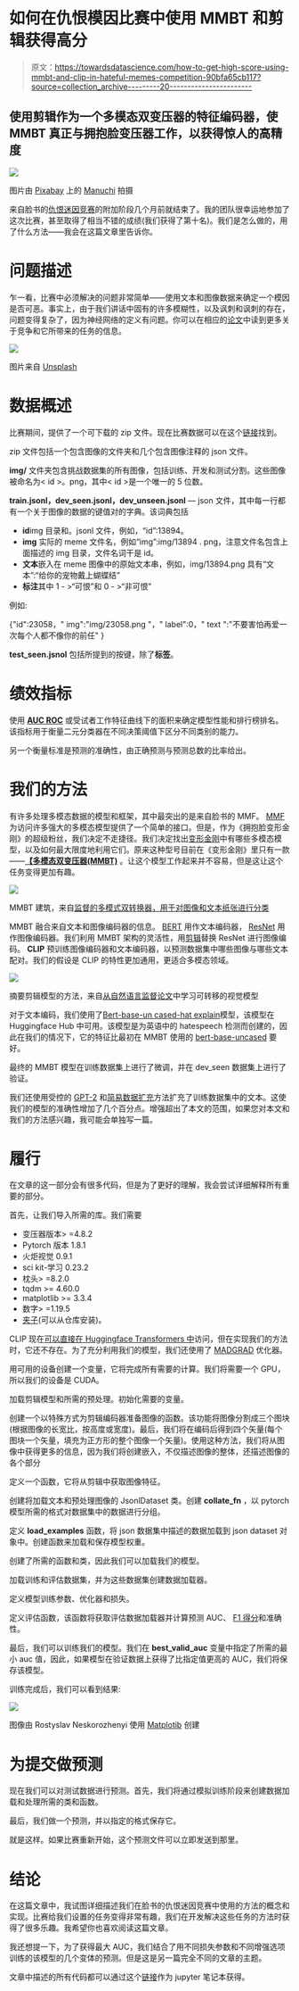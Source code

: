 # 如何在仇恨模因比赛中使用 MMBT 和剪辑获得高分

> 原文：<https://towardsdatascience.com/how-to-get-high-score-using-mmbt-and-clip-in-hateful-memes-competition-90bfa65cb117?source=collection_archive---------20----------------------->

## 使用剪辑作为一个多模态双变压器的特征编码器，使 MMBT 真正与拥抱脸变压器工作，以获得惊人的高精度

![](img/059f151808964d79265094a7b0568f6e.png)

图片由 [Pixabay](https://pixabay.com/) 上的 [Manuchi](https://pixabay.com/ru/illustrations/%d0%bf%d0%be%d0%bb%d0%b8-%d0%bd%d0%b8%d0%b7%d0%ba%d0%b8%d0%b9-%d0%b6%d0%b8%d0%b2%d0%be%d1%82%d0%bd%d0%be%d0%b5-%d0%b2%d0%b5%d0%ba%d1%82%d0%be%d1%80-3295856/) 拍摄

来自脸书的[仇恨迷因竞赛](https://www.drivendata.org/competitions/64/hateful-memes/)的附加阶段几个月前就结束了。我的团队很幸运地参加了这次比赛，甚至取得了相当不错的成绩(我们获得了第十名)。我们是怎么做的，用了什么方法——我会在这篇文章里告诉你。

# 问题描述

乍一看，比赛中必须解决的问题非常简单——使用文本和图像数据来确定一个模因是否可恶。事实上，由于我们讲话中固有的许多模糊性，以及讽刺和讽刺的存在，问题变得复杂了，因为神经网络的定义有问题。你可以在相应的[论文](https://arxiv.org/pdf/2005.04790v2.pdf)中读到更多关于竞争和它所带来的任务的信息。

![](img/98617e8b3e402d9cb8c2384a09ce43e9.png)

图片来自 [Unsplash](https://unsplash.com)

# 数据概述

比赛期间，提供了一个可下载的 zip 文件。现在比赛数据可以在这个[链接](https://hatefulmemeschallenge.com/)找到。

zip 文件包括一个包含图像的文件夹和几个包含图像注释的 json 文件。

**img/** 文件夹包含挑战数据集的所有图像，包括训练、开发和测试分割。这些图像被命名为< id >。png，其中< id >是一个唯一的 5 位数。

**train.jsonl，dev_seen.jsonl，dev_unseen.jsonl** — json 文件，其中每一行都有一个关于图像的数据的键值对的字典。该词典包括

*   **id**img 目录和。jsonl 文件，例如，“id”:13894。
*   **img** 实际的 meme 文件名，例如“img”:img/13894 . png，注意文件名包含上面描述的 img 目录，文件名词干是 id。
*   **文本**嵌入在 meme 图像中的原始文本串，例如，img/13894.png 具有“文本”:“给你的宠物戴上蝴蝶结”
*   **标注**其中 1 - >“可恨”和 0 - >“非可恨”

例如:

{"id":23058，" img":"img/23058.png "，" label":0，" text ":"不要害怕再爱一次每个人都不像你的前任" }

**test_seen.jsnol** 包括所提到的按键，除了**标签**。

# 绩效指标

使用 [**AUC ROC**](https://medium.com/greyatom/lets-learn-about-auc-roc-curve-4a94b4d88152) 或受试者工作特征曲线下的面积来确定模型性能和排行榜排名。该指标用于衡量二元分类器在不同决策阈值下区分不同类别的能力。

另一个衡量标准是预测的准确性，由正确预测与预测总数的比率给出。

# 我们的方法

有许多处理多模态数据的模型和框架，其中最突出的是来自脸书的 MMF。 [MMF](https://mmf.sh/) 为访问许多强大的多模态模型提供了一个简单的接口。但是，作为《拥抱脸变形金刚》的超级粉丝，我们决定不走捷径。我们决定找出[变形金刚](https://github.com/huggingface/transformers)中有哪些多模态模型，以及如何最大限度地利用它们。原来这种型号目前在《变形金刚》里只有一款——[**【多模态双变压器(MMBT)**](https://huggingface.co/transformers/summary.html#multimodal-models) 。让这个模型工作起来并不容易，但是这让这个任务变得更加有趣。

![](img/65a13126133002aadbfaebba6fb9077d.png)

MMBT 建筑，来自[监督的多模式双转换器，用于对图像和文本纸张进行分类](https://arxiv.org/abs/1909.02950)

MMBT 融合来自文本和图像编码器的信息。 [BERT](https://huggingface.co/transformers/model_doc/bert.html) 用作文本编码器， [ResNet](https://pytorch.org/hub/pytorch_vision_resnet/) 用作图像编码器。我们利用 MMBT 架构的灵活性，用[剪辑](https://github.com/openai/CLIP)替换 ResNet 进行图像编码。 **CLIP** 预训练图像编码器和文本编码器，以预测数据集中哪些图像与哪些文本配对。我们的假设是 CLIP 的特性更加通用，更适合多模态领域。

![](img/c5611c6f16459ec2dc537be100946454.png)

摘要剪辑模型的方法，来自[从自然语言监督论文](https://arxiv.org/abs/2103.00020)中学习可转移的视觉模型

对于文本编码，我们使用了[Bert-base-un cased-hat explain](https://huggingface.co/Hate-speech-CNERG/bert-base-uncased-hatexplain)模型，该模型在 Huggingface Hub 中可用。该模型是为英语中的 hatespeech 检测而创建的，因此在我们的情况下，它的特征比最初在 MMBT 使用的 [bert-base-uncased](https://huggingface.co/bert-base-uncased) 要好。

最终的 MMBT 模型在训练数据集上进行了微调，并在 dev_seen 数据集上进行了验证。

我们还使用受控的 [GPT-2](https://huggingface.co/transformers/model_doc/gpt2.html) 和[简易数据扩充](https://github.com/dsfsi/textaugment#eda-easy-data-augmentation-techniques-for-boosting-performance-on-text-classification-tasks)方法扩充了训练数据集中的文本。这使我们的模型的准确性增加了几个百分点。增强超出了本文的范围，如果您对本文和我们的方法感兴趣，我可能会单独写一篇。

# 履行

在文章的这一部分会有很多代码，但是为了更好的理解，我会尝试详细解释所有重要的部分。

首先，让我们导入所需的库。我们需要

*   变压器版本> =4.8.2
*   Pytorch 版本 1.8.1
*   火炬视觉 0.9.1
*   sci kit-学习 0.23.2
*   枕头> =8.2.0
*   tqdm >= 4.60.0
*   matplotlib >= 3.3.4
*   数字> =1.19.5
*   [夹子](https://github.com/openai/CLIP)(可以从仓库安装)。

CLIP 现在[可以直接在 Huggingface Transformers 中](https://huggingface.co/transformers/model_doc/clip.html)访问，但在实现我们的方法时，它还不存在。为了充分利用我们的模型，我们还使用了 [MADGRAD](https://github.com/facebookresearch/madgrad) 优化器。

用可用的设备创建一个变量，它将完成所有需要的计算。我们将需要一个 GPU，所以我们的设备是 CUDA。

加载剪辑模型和所需的预处理。初始化需要的变量。

创建一个以特殊方式为剪辑编码器准备图像的函数。该功能将图像分割成三个图块(根据图像的长宽比，按高度或宽度)。最后，我们将在编码后得到四个矢量(每个图块一个矢量，填充为正方形的整个图像一个矢量)。使用这种方法，我们将从图像中获得更多的信息，因为我们将创建嵌入，不仅描述图像的整体，还描述图像的各个部分

定义一个函数，它将从剪辑中获取图像特征。

创建将加载文本和预处理图像的 JsonlDataset 类。创建 **collate_fn** ，以 pytorch 模型所需的格式对数据集中的数据进行分组。

定义 **load_examples** 函数，将 json 数据集中描述的数据加载到 json dataset 对象中。创建函数来加载和保存模型权重。

创建了所需的函数和类，因此我们可以加载我们的模型。

加载训练和评估数据集，并为这些数据集创建数据加载器。

定义模型训练参数、优化器和损失。

定义评估函数，该函数将获取评估数据加载器并计算预测 AUC、 [F1 得分](https://scikit-learn.org/stable/modules/generated/sklearn.metrics.f1_score.html)和准确性。

最后，我们可以训练我们的模型。我们在 **best_valid_auc** 变量中指定了所需的最小 auc 值，因此，如果模型在验证数据上获得了比指定值更高的 AUC，我们将保存该模型。

训练完成后，我们可以看到结果:

![](img/e5778141ad2e9dcc17a446aee1f9a265.png)

图像由 Rostyslav Neskorozhenyi 使用 [Matplotib](https://matplotlib.org/) 创建

# 为提交做预测

现在我们可以对测试数据进行预测。首先，我们将通过模拟训练阶段来创建数据加载和处理所需的类和函数。

最后，我们做一个预测，并以指定的格式保存它。

就是这样。如果比赛重新开始，这个预测文件可以立即发送到那里。

# 结论

在这篇文章中，我试图详细描述我们在脸书的仇恨迷因竞赛中使用的方法的概念和实现。比赛给我们设置的任务变得非常有趣，我们在开发解决这些任务的方法时获得了很多乐趣。我希望你也喜欢阅读这篇文章。

我还想提一下，为了获得最大 AUC，我们结合了用不同损失参数和不同增强选项训练的该模型的几个变体的预测。但是这是另一篇完全不同的文章的主题。

文章中描述的所有代码都可以通过这个[链接](https://github.com/slanj/ml-notebooks/blob/main/multimodal-article.ipynb)作为 jupyter 笔记本获得。